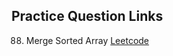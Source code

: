 ## Practice Question Links 

88. Merge Sorted Array [Leetcode](https://leetcode.com/problems/merge-sorted-array/description/)
